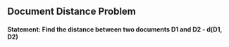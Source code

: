 ## Document Distance Problem

#### Statement: Find the distance between two documents D1 and D2 - d(D1, D2)
